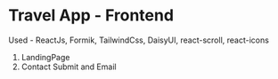 # Travel App - Frontend

Used - ReactJs, Formik, TailwindCss, DaisyUI, react-scroll, react-icons

1. LandingPage
2. Contact Submit and Email